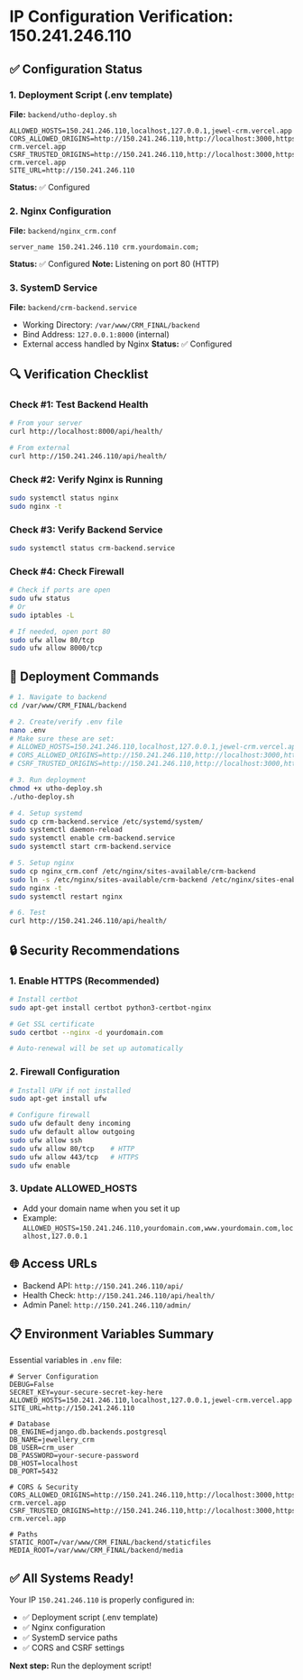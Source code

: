 # IP Configuration Verification: 150.241.246.110

## ✅ Configuration Status

### 1. Deployment Script (.env template)
**File:** `backend/utho-deploy.sh`
```env
ALLOWED_HOSTS=150.241.246.110,localhost,127.0.0.1,jewel-crm.vercel.app
CORS_ALLOWED_ORIGINS=http://150.241.246.110,http://localhost:3000,https://jewel-crm.vercel.app
CSRF_TRUSTED_ORIGINS=http://150.241.246.110,http://localhost:3000,https://jewel-crm.vercel.app
SITE_URL=http://150.241.246.110
```
**Status:** ✅ Configured

### 2. Nginx Configuration
**File:** `backend/nginx_crm.conf`
```nginx
server_name 150.241.246.110 crm.yourdomain.com;
```
**Status:** ✅ Configured
**Note:** Listening on port 80 (HTTP)

### 3. SystemD Service
**File:** `backend/crm-backend.service`
- Working Directory: `/var/www/CRM_FINAL/backend`
- Bind Address: `127.0.0.1:8000` (internal)
- External access handled by Nginx
**Status:** ✅ Configured

## 🔍 Verification Checklist

### Check #1: Test Backend Health
```bash
# From your server
curl http://localhost:8000/api/health/

# From external
curl http://150.241.246.110/api/health/
```

### Check #2: Verify Nginx is Running
```bash
sudo systemctl status nginx
sudo nginx -t
```

### Check #3: Verify Backend Service
```bash
sudo systemctl status crm-backend.service
```

### Check #4: Check Firewall
```bash
# Check if ports are open
sudo ufw status
# Or
sudo iptables -L

# If needed, open port 80
sudo ufw allow 80/tcp
sudo ufw allow 8000/tcp
```

## 🚀 Deployment Commands

```bash
# 1. Navigate to backend
cd /var/www/CRM_FINAL/backend

# 2. Create/verify .env file
nano .env
# Make sure these are set:
# ALLOWED_HOSTS=150.241.246.110,localhost,127.0.0.1,jewel-crm.vercel.app
# CORS_ALLOWED_ORIGINS=http://150.241.246.110,http://localhost:3000,https://jewel-crm.vercel.app
# CSRF_TRUSTED_ORIGINS=http://150.241.246.110,http://localhost:3000,https://jewel-crm.vercel.app

# 3. Run deployment
chmod +x utho-deploy.sh
./utho-deploy.sh

# 4. Setup systemd
sudo cp crm-backend.service /etc/systemd/system/
sudo systemctl daemon-reload
sudo systemctl enable crm-backend.service
sudo systemctl start crm-backend.service

# 5. Setup nginx
sudo cp nginx_crm.conf /etc/nginx/sites-available/crm-backend
sudo ln -s /etc/nginx/sites-available/crm-backend /etc/nginx/sites-enabled/
sudo nginx -t
sudo systemctl restart nginx

# 6. Test
curl http://150.241.246.110/api/health/
```

## 🔒 Security Recommendations

### 1. Enable HTTPS (Recommended)
```bash
# Install certbot
sudo apt-get install certbot python3-certbot-nginx

# Get SSL certificate
sudo certbot --nginx -d yourdomain.com

# Auto-renewal will be set up automatically
```

### 2. Firewall Configuration
```bash
# Install UFW if not installed
sudo apt-get install ufw

# Configure firewall
sudo ufw default deny incoming
sudo ufw default allow outgoing
sudo ufw allow ssh
sudo ufw allow 80/tcp    # HTTP
sudo ufw allow 443/tcp   # HTTPS
sudo ufw enable
```

### 3. Update ALLOWED_HOSTS
- Add your domain name when you set it up
- Example: `ALLOWED_HOSTS=150.241.246.110,yourdomain.com,www.yourdomain.com,localhost,127.0.0.1`

## 🌐 Access URLs

- Backend API: `http://150.241.246.110/api/`
- Health Check: `http://150.241.246.110/api/health/`
- Admin Panel: `http://150.241.246.110/admin/`

## 📋 Environment Variables Summary

Essential variables in `.env` file:

```env
# Server Configuration
DEBUG=False
SECRET_KEY=your-secure-secret-key-here
ALLOWED_HOSTS=150.241.246.110,localhost,127.0.0.1,jewel-crm.vercel.app
SITE_URL=http://150.241.246.110

# Database
DB_ENGINE=django.db.backends.postgresql
DB_NAME=jewellery_crm
DB_USER=crm_user
DB_PASSWORD=your-secure-password
DB_HOST=localhost
DB_PORT=5432

# CORS & Security
CORS_ALLOWED_ORIGINS=http://150.241.246.110,http://localhost:3000,https://jewel-crm.vercel.app
CSRF_TRUSTED_ORIGINS=http://150.241.246.110,http://localhost:3000,https://jewel-crm.vercel.app

# Paths
STATIC_ROOT=/var/www/CRM_FINAL/backend/staticfiles
MEDIA_ROOT=/var/www/CRM_FINAL/backend/media
```

## ✅ All Systems Ready!

Your IP `150.241.246.110` is properly configured in:
- ✅ Deployment script (.env template)
- ✅ Nginx configuration
- ✅ SystemD service paths
- ✅ CORS and CSRF settings

**Next step:** Run the deployment script!

